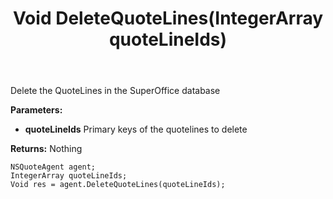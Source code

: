 ﻿---
uid: crmscript_ref_NSQuoteAgent_DeleteQuoteLines
title: Void DeleteQuoteLines(IntegerArray quoteLineIds)
intellisense: NSQuoteAgent.DeleteQuoteLines
keywords: NSQuoteAgent, DeleteQuoteLines
so.topic: reference
---

Delete the QuoteLines in the SuperOffice database

**Parameters:**
 - **quoteLineIds** Primary keys of the quotelines to delete

**Returns:** Nothing

```crmscript
NSQuoteAgent agent;
IntegerArray quoteLineIds;
Void res = agent.DeleteQuoteLines(quoteLineIds);
```

